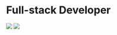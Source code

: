 # Full-stack Developer

<p>
<a href=""><img src="https://img.shields.io/badge/Website-3d8ec6.svg?style=for-the-badge&logo=Google-Chrome&logoColor=white" /></a>
<a href="https://carlos-blog-taupe.vercel.app"><img src="https://img.shields.io/badge/C Blog-E59400.svg?style=for-the-badge&logoColor=white" /></a>
</p>
